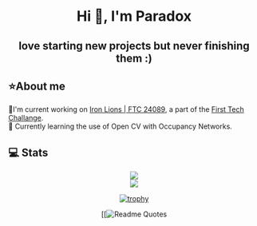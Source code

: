<div align="center">
  
# Hi 👋, I'm Paradox 



## love starting new projects but never finishing them :) 

<div align="left">

## ⭐About me 

🔭I'm current working on [Iron Lions | FTC 24089](https://github.com/Marlstar/FTC24089), a part of the [First Tech Challange](https://www.firstinspires.org/robotics/ftc). <br>
🌱 Currently learning the use of Open CV with Occupancy Networks. 

## 💻 Stats 

<div align="center">
  <picture>
    <source
      srcset="https://github-readme-stats.vercel.app/api?username=paradoxiscoding&show_icons=true&theme=dark"
      media="(prefers-color-scheme: dark)"
    />
    <source
      srcset="https://github-readme-stats.vercel.app/api?username=paradoxiscoding&show_icons=true"
      media="(prefers-color-scheme: dark)"
    />
    <img src="https://github-readme-stats.vercel.app/api?username=paradoxiscoding&theme=dark&show_icons=true" />
  </picture>
  <br/>
  <a href="https://github.com/anuraghazra/github-readme-stats">
    <img src="https://github-readme-stats.vercel.app/api/top-langs/?username=paradoxiscoding" />
  </a>
</div>

<div align="center">


[![trophy](https://github-profile-trophy.vercel.app/?username=paradoxiscoding&row=1&theme=onedark)](https://github.com/ryo-ma/github-profile-trophy)



[[![Readme Quotes](https://quotes-github-readme.vercel.app/api?type=horizontal&theme=dark&quote=You%20can%E2%80%99t%20connect%20the%20dots%20looking%20forward%3B%20you%20can%20only%20connect%20them%20looking%20backwards.%20So%20you%20have%20to%20trust%20that%20the%20dots%20will%20somehow%20connect%20in%20your%20future.%20-%20Steve%20Jobs
)
